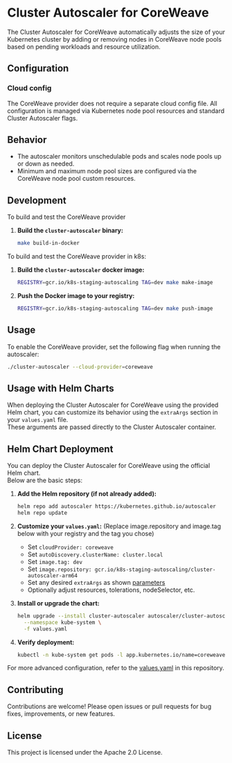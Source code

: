 # Cluster Autoscaler for CoreWeave

The Cluster Autoscaler for CoreWeave automatically adjusts the size of your Kubernetes cluster by adding or removing nodes in CoreWeave node pools based on pending workloads and resource utilization.

## Configuration

### Cloud config

The CoreWeave provider does not require a separate cloud config file. All configuration is managed via Kubernetes node pool resources and standard Cluster Autoscaler flags.

## Behavior

- The autoscaler monitors unschedulable pods and scales node pools up or down as needed.
- Minimum and maximum node pool sizes are configured via the CoreWeave node pool custom resources.

## Development

To build and test the CoreWeave provider

1. **Build the `cluster-autoscaler` binary:**
    ```sh
    make build-in-docker
    ```

To build and test the CoreWeave provider in k8s:

1. **Build the `cluster-autoscaler` docker image:**
    ```sh
    REGISTRY=gcr.io/k8s-staging-autoscaling TAG=dev make make-image
    ```

2. **Push the Docker image to your registry:**
    ```sh
    REGISTRY=gcr.io/k8s-staging-autoscaling TAG=dev make push-image
    ```

## Usage

To enable the CoreWeave provider, set the following flag when running the autoscaler:

```sh
./cluster-autoscaler --cloud-provider=coreweave
```
## Usage with Helm Charts

When deploying the Cluster Autoscaler for CoreWeave using the provided Helm chart, you can customize its behavior using the `extraArgs` section in your `values.yaml` file.  
These arguments are passed directly to the Cluster Autoscaler container.

## Helm Chart Deployment

You can deploy the Cluster Autoscaler for CoreWeave using the official Helm chart.  
Below are the basic steps:

1. **Add the Helm repository (if not already added):**
    ```sh
    helm repo add autoscaler https://kubernetes.github.io/autoscaler
    helm repo update
    ```

2. **Customize your `values.yaml`:** (Replace image.repository and image.tag below with your registry and the tag you chose)
    - Set `cloudProvider: coreweave`
    - Set `autoDiscovery.clusterName: cluster.local`
    - Set `image.tag: dev`
    - Set `image.repository: gcr.io/k8s-staging-autoscaling/cluster-autoscaler-arm64`
    - Set any desired `extraArgs` as shown [parameters](../../FAQ.md#what-are-the-parameters-to-ca)
    - Optionally adjust resources, tolerations, nodeSelector, etc.

3. **Install or upgrade the chart:**
    ```sh
    helm upgrade --install cluster-autoscaler autoscaler/cluster-autoscaler \
      --namespace kube-system \
      -f values.yaml
    ```

4. **Verify deployment:**
    ```sh
    kubectl -n kube-system get pods -l app.kubernetes.io/name=coreweave-cluster-autoscaler
    ```

For more advanced configuration, refer to the [values.yaml](../../../charts/cluster-autoscaler/values.yaml) in this repository.


## Contributing

Contributions are welcome! Please open issues or pull requests for bug fixes, improvements, or new features.

## License

This project is licensed under the Apache 2.0 License.